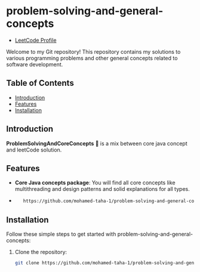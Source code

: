 # problem-solving-and-general-concepts

- [LeetCode Profile](https://leetcode.com/mohamed_taha/)

Welcome to my Git repository! This repository contains my solutions to various programming problems and other general concepts related to software development.

## Table of Contents

- [Introduction](#introduction)
- [Features](#features)
- [Installation](#installation)


## Introduction

**ProblemSolvingAndCoreConcepts** 🤝 is a mix between core java concept and leetCode solution.

## Features

- **Core Java concepts package**: You will find all core concepts like multithreading and design patterns and solid explanations for all types.
- ```bash
     https://github.com/mohamed-taha-1/problem-solving-and-general-concepts/tree/general/src/other_concepts
## Installation

Follow these simple steps to get started with  problem-solving-and-general-concepts:

1. Clone the repository:
   ```bash
   git clone https://github.com/mohamed-taha-1/problem-solving-and-general-concepts.git

